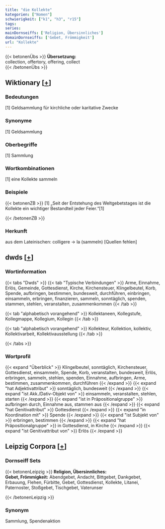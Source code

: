 ```yaml
---
title: "die Kollekte"
kategorien: ["Nomen"]
schwierigkeit: ["k1", "h3", "r15"]
tags:
series:
mainDornseiffs: ['Religion, Übersinnliches']
domainDornseiffs: ['Gebet, Frömmigkeit']
url: "Kollekte"
---
```


{{< betonenÜbs >}}
**Übersetzung:**  
collection, offertory, offering, collect  
{{< /betonenÜbs >}}

## Wiktionary [[+](https://de.wiktionary.org/wiki/Kollekte)]

### Bedeutungen
[1] Geldsammlung für kirchliche oder karitative Zwecke  

### Synonyme
[1] Geldsammlung  

### Oberbegriffe
[1] Sammlung  

### Wortkombinationen
[1] eine Kollekte sammeln  

### Beispiele
{{< betonenZB >}}
[1] „Seit der Entstehung des Weltgebetstages ist die Kollekte ein wichtiger Bestandteil jeder Feier.“[1]  

{{< /betonenZB >}}
### Herkunft
aus dem Lateinischen: colligere → la (sammeln) [Quellen fehlen]  



## dwds [[+](https://www.dwds.de/wb/Kollekte)]

### Wortinformation
{{< tabs "Dwds" >}}
{{< tab "Typische Verbindungen" >}}
Arme, Einnahme, Erlös, Gemeinde, Gottesdienst, Kirche, Kirchensteuer, Klingelbeutel, Korb, Spende, aufbringen, bestimmen, bundesweit, durchführen, einbringen, einsammeln, erbringen, finanzieren, sammeln, sonntäglich, spenden, stammen, stehlen, veranstalten, zusammenkommen
{{< /tab >}}

{{< tab "alphabetisch vorangehend" >}}
Kollektaneen, Kollegstufe, Kollegmappe, Kollegium, Kollegin
{{< /tab >}}

{{< tab "alphabetisch vorangehend" >}}
Kollekteur, Kollektion, kollektiv, Kollektivarbeit, Kollektivausstellung
{{< /tab >}}

{{< /tabs >}}

### Wortprofil
{{< expand "Überblick" >}} Klingelbeutel, sonntäglich, Kirchensteuer, Gottesdienst, einsammeln, Spende, Korb, veranstalten, bundesweit, Erlös, erbringen, sammeln, stehlen, spenden, Einnahme, aufbringen, Arme, bestimmen, zusammenkommen, durchführen {{< /expand >}}
{{< expand "hat Adjektivattribut" >}} sonntäglich, bundesweit {{< /expand >}}
{{< expand "ist Akk./Dativ-Objekt von" >}} einsammeln, veranstalten, stehlen, starten {{< /expand >}}
{{< expand "ist in Präpositionalgruppe" >}} aufbringen durch, Einnahme aus, stammen aus {{< /expand >}}
{{< expand "hat Genitivattribut" >}} Gottesdienst {{< /expand >}}
{{< expand "in Koordination mit" >}} Spende {{< /expand >}}
{{< expand "ist Subjekt von" >}} erbringen, bestimmen {{< /expand >}}
{{< expand "hat Präpositionalgruppe" >}} in Gottesdienst, in Kirche {{< /expand >}}
{{< expand "ist Genitivattribut von" >}} Erlös {{< /expand >}}

## Leipzig Corpora [[+](https://corpora.uni-leipzig.de/en/res?word=Kollekte&corpusId=deu_newscrawl-public_2018)]

### Dornseiff Sets
{{< betonenLeipzig >}}
**Religion, Übersinnliches:**  
**Gebet, Frömmigkeit:** Abendgebet, Andacht, Bittgebet, Dankgebet, Erbauung, Flehen, Fürbitte, Gebet, Gottesdienst, Kollekte, Litanei, Paternoster, Stoßgebet, Tischgebet, Vaterunser  

{{< /betonenLeipzig >}}

### Synonym
Sammlung, Spendenaktion

